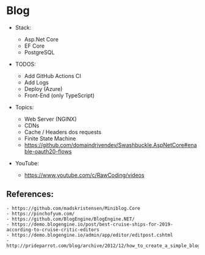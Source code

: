 # Blog

- Stack:
    - Asp.Net Core
    - EF Core
    - PostgreSQL

- TODOS:
    - Add GitHub Actions CI
    - Add Logs
    - Deploy (Azure)
    - Front-End (only TypeScript)

- Topics:
    - Web Server (NGINX)
    - CDNs
    - Cache / Headers dos requests
    - Finite State Machine
    - https://github.com/domaindrivendev/Swashbuckle.AspNetCore#enable-oauth20-flows

- YouTube:
    - https://www.youtube.com/c/RawCoding/videos

## References:
    - https://github.com/madskristensen/Miniblog.Core
    - https://pinchofyum.com/
    - https://github.com/BlogEngine/BlogEngine.NET/
    - https://demo.blogengine.io/post/best-cruise-ships-for-2019-according-to-cruise-critic-editors
    - https://demo.blogengine.io/admin/app/editor/editpost.cshtml
    - http://prideparrot.com/blog/archive/2012/12/how_to_create_a_simple_blog_part1
